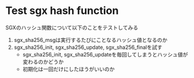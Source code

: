 # Test sgx hash function
SGXのハッシュ関数について以下のことをテストしてみる
1. sgx_sha256_msgは実行するたびにことなるハッシュ値となるのか
2. sgx_sha256_init, sgx_sha256_update, sgx_sha256_finalを試す
    - sgx_sha256_init, sgx_sha256_updateを毎回してしまうとハッシュ値が変わるのかどうか
    - 初期化は一回だけにしたほうがいいのか
